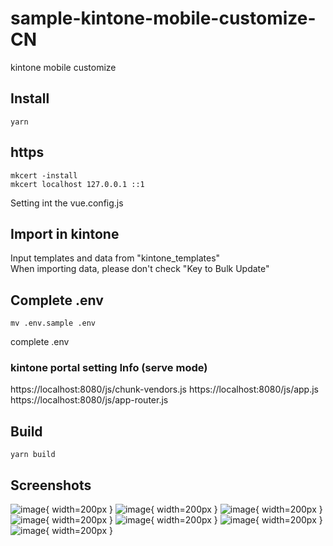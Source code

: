 # sample-kintone-mobile-customize-CN
kintone mobile customize

## Install
```console
yarn
```
## https 
```
mkcert -install
mkcert localhost 127.0.0.1 ::1
```
Setting int the vue.config.js

## Import in kintone
Input templates and data from "kintone_templates"  
When importing data, please don't check "Key to Bulk Update"

## Complete .env
```console
mv .env.sample .env
```
complete .env

### kintone portal setting Info (serve mode)
https://localhost:8080/js/chunk-vendors.js
https://localhost:8080/js/app.js
https://localhost:8080/js/app-router.js

## Build

```console
yarn build
```


## Screenshots
![image](snapshots/home.png){ width=200px } ![image](snapshots/contacts.png){ width=200px } ![image](snapshots/space.png){ width=200px } ![image](snapshots/cards.png){ width=200px } ![image](snapshots/calendar.png){ width=200px } ![image](snapshots/todo.png){ width=200px }
![image](snapshots/appDragDrop.png){ width=200px }
